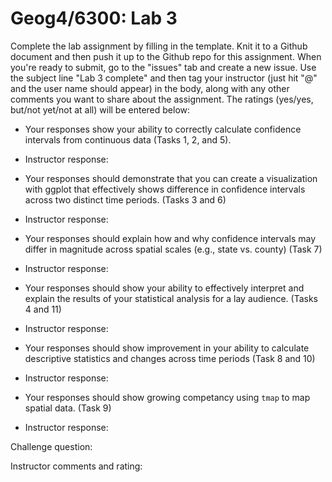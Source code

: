 # Geog4/6300: Lab 3

Complete the lab assignment by filling in the template. Knit it to a Github document and then push it up to the Github repo for this assignment. When you're ready to submit, go to the "issues" tab and create a new issue. Use the subject line "Lab 3 complete" and then tag your instructor (just hit "@" and the user name should appear) in the body, along with any other comments you want to share about the assignment. The ratings (yes/yes, but/not yet/not at all) will be entered below:

* Your responses show your ability to correctly calculate confidence intervals from continuous data (Tasks 1, 2, and 5).
 * Instructor response:
   
* Your responses should demonstrate that you can create a visualization with ggplot that effectively shows difference in confidence intervals across two distinct time periods. (Tasks 3 and 6)
 * Instructor response:
   
* Your responses should explain how and why confidence intervals may differ in magnitude across spatial scales (e.g., state vs. county) (Task 7)
 * Instructor response:
   
* Your responses should show your ability to effectively interpret and explain the results of your statistical analysis for a lay audience. (Tasks 4 and 11)
 * Instructor response:
   
* Your responses should show improvement in your ability to calculate descriptive statistics and changes across time periods (Task 8 and 10)
 * Instructor response:
   
* Your responses should show growing competancy using `tmap` to map spatial data. (Task 9)
 * Instructor response:

Challenge question: <p>
<p>
Instructor comments and rating: 
